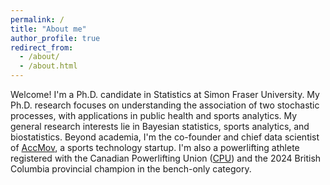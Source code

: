 ```yaml
---
permalink: /
title: "About me"
author_profile: true
redirect_from: 
  - /about/
  - /about.html
---
```


Welcome! I'm a Ph.D. candidate in Statistics at Simon Fraser University. My Ph.D. research focuses on understanding the association of two stochastic processes, with applications in public health and sports analytics. My general research interests lie in Bayesian statistics, sports analytics, and biostatistics. Beyond academia, I'm the co-founder and chief data scientist of [AccMov](https://www.accmov.com/), a sports technology startup. I'm also a powerlifting athlete registered with the Canadian Powerlifting Union ([CPU](https://www.openpowerlifting.org/u/kangyipeng)) and the 2024 British Columbia provincial champion in the bench-only category.



